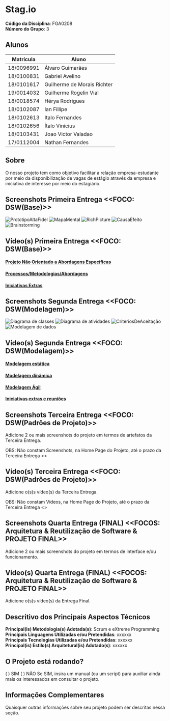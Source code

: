 # Stag.io

**Código da Disciplina**: FGA0208<br>
**Número do Grupo**: 3<br>

## Alunos
|Matrícula | Aluno |
| -- | -- |
| 18/0096991  |  Álvaro Guimarães |
| 18/0100831  |  Gabriel Avelino |
| 18/0101617  |  Guilherme de Morais Richter |
| 19/0014032  |  Guilherme Rogelin Vial |
| 18/0018574  |  Hérya Rodrigues |
| 18/0102087  |  Ian Fillipe |
| 18/0102613  |  Italo Fernandes |
| 18/0102656  |  Ítalo Vinícius |
| 18/0103431  |  Joao Victor Valadao |
| 17/0112004  |  Nathan Fernandes |

## Sobre 
O nosso projeto tem como objetivo facilitar a relação empresa-estudante por meio da disponibilização de vagas de estágio através da empresa e iniciativa de interesse por meio do estagiário.

## Screenshots Primeira Entrega <<FOCO: DSW(Base)>>
![PrototipoAltaFidel](docs/assets/Base/Screenshots/PrototipoAltaFidel.png)
![MapaMental](docs/assets/Base/Screenshots/MapaMental.png)
![RichPicture](docs/assets/Base/Screenshots/RichPicture.png)
![CausaEfeito](docs/assets/Base/Screenshots/CausaEfeito.png)
![Brainstorming](docs/assets/Base/Screenshots/Brainstorming.png)

## Vídeo(s) Primeira Entrega <<FOCO: DSW(Base)>>
#### [Projeto Não Orientado a Abordagens Específicas](https://youtu.be/5NcT44FWfZE)

#### [Processos/Metodologias/Abordagens](https://youtu.be/l8euKtAe2IY)

#### [Iniciativas Extras](https://youtu.be/w_Ton-SwaQE)

## Screenshots Segunda Entrega <<FOCO: DSW(Modelagem)>>
![Diagrama de classes](docs/assets/Modelagem/Screenshots/DiagramaDeClasses.png)
![Diagrama de atividades](docs/assets/Modelagem/Screenshots/DiagramaDeAtividades.png)
![CriteriosDeAceitação](docs/assets/Modelagem/Screenshots/CriteriosDeAceitação.png)
![Modelagem de dados](docs/assets/Modelagem/Screenshots/ModelagemDeDados.png)

## Vídeo(s) Segunda Entrega <<FOCO: DSW(Modelagem)>>
#### [Modelagem estática](https://youtu.be/oxusPLq8VHQ)

#### [Modelagem dinâmica](https://youtu.be/f45Bx3hbbCM)

#### [Modelagem Ágil](https://youtu.be/NrrG9FC6HvE)

#### [Iniciativas extras e reuniões](https://youtu.be/4xZfjb-JQ7o)

## Screenshots Terceira Entrega <<FOCO: DSW(Padrões de Projeto)>>
Adicione 2 ou mais screenshots do projeto em termos de artefatos da Terceira Entrega.

OBS: Não constam Screenshots, na Home Page do Projeto, até o prazo da Terceira Entrega <<Professora>>

## Vídeo(s) Terceira Entrega <<FOCO: DSW(Padrões de Projeto)>>
Adicione o(s)s vídeo(s) da Terceira Entrega.
  
OBS: Não constam Vídeos, na Home Page do Projeto, até o prazo da Terceira Entrega <<Professora>>

## Screenshots Quarta Entrega (FINAL) <<FOCOS: Arquitetura & Reutilização de Software & PROJETO FINAL>>
Adicione 2 ou mais screenshots do projeto em termos de interface e/ou funcionamento.

## Vídeo(s) Quarta Entrega (FINAL) <<FOCOS: Arquitetura & Reutilização de Software & PROJETO FINAL>>
Adicione o(s)s vídeo(s) da Entrega Final.

## Descritivo dos Principais Aspectos Técnicos 
**Principal(is) Metodologia(s) Adotada(s)**: Scrum e eXtreme Programming<br>
**Principais Linguagens Utilizadas e/ou Pretendidas**: xxxxxx<br>
**Principais Tecnologias Utilizadas e/ou Pretendidas**: xxxxxx<br>
**Principal(is) Estilo(s) Arquitetural(is) Adotado(s)**: xxxxxx<br>

## O Projeto está rodando?
( ) SIM
( ) NÃO
Se SIM, insira um manual (ou um script) para auxiliar ainda mais os interessados em consultar o projeto.

## Informações Complementares 
Quaisquer outras informações sobre seu projeto podem ser descritas nessa seção.
